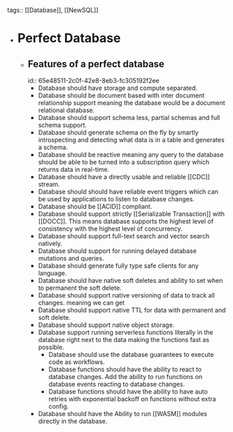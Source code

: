 tags:: [[Database]], [[NewSQL]]

- # Perfect Database
	- ## Features of a perfect database
	  id:: 65e48511-2c0f-42e8-8eb3-fc305192f2ee
		- Database should have storage and compute separated.
		- Database should be document based with inter document relationship support meaning the database would be a document relational database.
		- Database should support schema less, partial schemas and full schema support.
		- Database should generate schema on the fly by smartly introspecting and detecting what data is in a table and generates a schema.
		- Database should be reactive meaning any query to the database should be able to be turned into a subscription query which returns data in real-time.
		- Database should have a directly usable and reliable [[CDC]] stream.
		- Database should should have reliable event triggers which can be used by applications to listen to database changes.
		- Database should be [[ACID]] compliant.
		- Database should support strictly [[Serializable Transaction]] with [[DOCC]]. This means database supports the highest level of consistency with the highest level of concurrency.
		- Database should support full-text search and vector search natively.
		- Database should support for running delayed database mutations and queries.
		- Database should generate fully type safe clients for any language.
		- Database should have native soft deletes and ability to set when to permanent the soft delete.
		- Database should support native versioning of data to track all changes. meaning we can get
		- Database should support native TTL for data with permanent and soft delete.
		- Database should support native object storage.
		- Database support running serverless functions literally in the database right next to the data making the functions fast as possible.
			- Database should use the database guarantees to execute code as workflows.
			- Database functions should have the ability to react to database changes. Add the ability to run functions on database events reacting to database changes.
			- Database functions should have the ability to have auto retries with exponential backoff on functions without extra config.
		- Database should have the Ability to run [[WASM]] modules directly in the database.